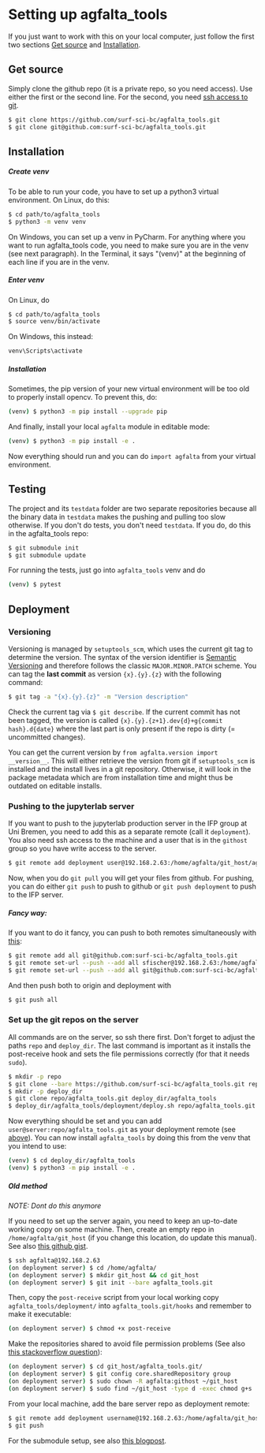 # Setting up agfalta_tools

If you just want to work with this on your local computer, just follow the first two sections [Get source](#Get-source) and [Installation](Installation).

## Get source

Simply clone the github repo (it is a private repo, so you need access). Use either the first or the second line. For the second, you need [ssh access to git](https://docs.github.com/en/free-pro-team@latest/github/authenticating-to-github/connecting-to-github-with-ssh).

```sh
$ git clone https://github.com/surf-sci-bc/agfalta_tools.git
$ git clone git@github.com:surf-sci-bc/agfalta_tools.git
```

## Installation

##### Create venv

To be able to run your code, you have to set up a python3 virtual environment. On Linux, do this:

```sh
$ cd path/to/agfalta_tools
$ python3 -m venv venv
```

On Windows, you can set up a venv in PyCharm. For anything where you want to run agfalta_tools code, you need to make sure you are in the venv (see next paragraph). In the Terminal, it says "(venv)" at the beginning of each line if you are in the venv.

##### Enter venv

On Linux, do

```sh
$ cd path/to/agfalta_tools
$ source venv/bin/activate
```

On Windows, this instead:

```cmd
venv\Scripts\activate
```

##### Installation

Sometimes, the pip version of your new virtual environment will be too old to properly install opencv. To prevent this, do:

```sh
(venv) $ python3 -m pip install --upgrade pip
```

And finally, install your local `agfalta` module in editable mode:

```sh
(venv) $ python3 -m pip install -e .
```

Now everything should run and you can do `import agfalta` from your virtual environment.

## Testing

The project and its `testdata` folder are two separate repositories because all the binary data in `testdata` makes the pushing and pulling too slow otherwise. If you don't do tests, you don't need `testdata`. If you do, do this in the agfalta_tools repo:

```sh
$ git submodule init
$ git submodule update
```

For running the tests, just go into `agfalta_tools` venv and do

```sh
(venv) $ pytest
```

## Deployment

### Versioning

Versioning is managed by `setuptools_scm`, which uses the current git tag to determine the version. The syntax of the version identifier is  [Semantic Versioning](https://semver.org/) and therefore follows the classic `MAJOR.MINOR.PATCH` scheme. You can tag the **last commit** as version `{x}.{y}.{z}` with the following command:

```sh
$ git tag -a "{x}.{y}.{z}" -m "Version description"
```

Check the current tag via `$ git describe`. If the current commit has not been tagged, the version is called `{x}.{y}.{z+1}.dev{d}+g{commit hash}.d{date}` where the last part is only present if the repo is dirty (= uncommitted changes).

You can get the current version by `from agfalta.version import __version__`. This will either retrieve the version from git if `setuptools_scm` is installed and the install lives in a git repository. Otherwise, it will look in the package metadata which are from installation time and might thus be outdated on editable installs.

### Pushing to the jupyterlab server

If you want to push to the jupyterlab production server in the IFP group at Uni Bremen, you need to add this as a separate remote (call it `deployment`). You also need ssh access to the machine and a user that is in the `githost` group so you have write access to the server. 

```sh
$ git remote add deployment user@192.168.2.63:/home/agfalta/git_host/agfalta_tools.git
```

Now, when you do `git pull` you will get your files from github. For pushing, you can do either `git push` to push to github or `git push deployment` to push to the IFP server.

##### Fancy way:

If you want to do it fancy, you can push to both remotes simultaneously with [this](https://stackoverflow.com/questions/5785549/able-to-push-to-all-git-remotes-with-the-one-command):

```sh
$ git remote add all git@github.com:surf-sci-bc/agfalta_tools.git
$ git remote set-url --push --add all sfischer@192.168.2.63:/home/agfalta/git_host/agfalta_tools.git
$ git remote set-url --push --add all git@github.com:surf-sci-bc/agfalta_tools.git
```

And then push both to origin and deployment with

```sh
$ git push all
```


### Set up the git repos on the server

All commands are on the server, so ssh there first. Don't forget to adjust the paths `repo` and `deploy_dir`. The last command is important as it installs the post-receive hook and sets the file permissions correctly (for that it needs `sudo`).

```sh
$ mkdir -p repo
$ git clone --bare https://github.com/surf-sci-bc/agfalta_tools.git repo/agfalta_tools.git
$ mkdir -p deploy_dir
$ git clone repo/agfalta_tools.git deploy_dir/agfalta_tools
$ deploy_dir/agfalta_tools/deployment/deploy.sh repo/agfalta_tools.git
```

Now everything should be set and you can add `user@server:repo/agfalta_tools.git` as your deployment remote (see [above](#Pushing-to-the-jupyterlab-server)). You can now install `agfalta_tools` by doing this from the venv that you intend to use:

```sh
(venv) $ cd deploy_dir/agfalta_tools
(venv) $ python3 -m pip install -e .
```

##### Old method

*NOTE: Dont do this anymore*

If you need to set up the server again, you need to keep an up-to-date working copy on some machine. Then, create an empty repo in `/home/agfalta/git_host` (if you change this location, do update this manual). See also [this github gist](https://gist.github.com/noelboss/3fe13927025b89757f8fb12e9066f2fa).

```sh
$ ssh agfalta@192.168.2.63
(on deployment server) $ cd /home/agfalta/
(on deployment server) $ mkdir git_host && cd git_host
(on deployment server) $ git init --bare agfalta_tools.git
```

Then, copy the `post-receive` script from your local working copy `agfalta_tools/deployment/` into `agfalta_tools.git/hooks` and remember to make it executable:

```sh
(on deployment server) $ chmod +x post-receive
```

Make the repositories shared to avoid file permission problems (See also [this stackoverflow question](https://stackoverflow.com/questions/6448242/git-push-error-insufficient-permission-for-adding-an-object-to-repository-datab)):

```sh
(on deployment server) $ cd git_host/agfalta_tools.git/
(on deployment server) $ git config core.sharedRepository group
(on deployment server) $ sudo chown -R agfalta:githost ~/git_host
(on deployment server) $ sudo find ~/git_host -type d -exec chmod g+s '{}' +
```

From your local machine, add the bare server repo as deployment remote:

```sh
$ git remote add deployment username@192.168.2.63:/home/agfalta/git_host/agfalta_tools.git
$ git push
```

For the submodule setup, see also [this blogpost](http://blog.davidecoppola.com/2015/02/how-to-create-git-submodule-from-repository-subdirectory/).
